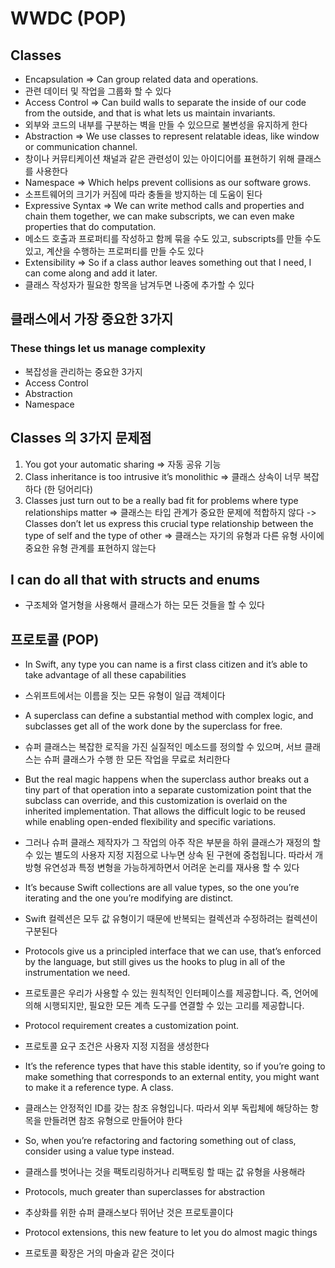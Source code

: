 # WWDC (POP)
## Classes 
* Encapsulation =>  Can group related data and operations.
* 관련 데이터 및 작업을 그룹화 할 수 있다
* Access Control => Can build walls to separate the inside of our code from the outside, and that is what lets us maintain invariants.
* 외부와 코드의 내부를 구분하는 벽을 만들 수 있으므로 불변성을 유지하게 한다
* Abstraction => We use classes to represent relatable ideas, like window or communication channel.
* 창이나 커뮤티케이션 채널과 같은 관련성이 있는 아이디어를 표현하기 위해 클래스를 사용한다
* Namespace => Which helps prevent collisions as our software grows.
* 소프트웨어의 크기가 커짐에 따라 충돌을 방지하는 데 도움이 된다
* Expressive Syntax  => We can write method calls and properties and chain them together, we can make subscripts, we can even make properties that do computation.
* 메소드 호출과 프로퍼티를 작성하고 함께 묶을 수도 있고, subscripts를 만들 수도 있고, 계산을 수행하는 프로퍼티를 만들 수도 있다
* Extensibility => So if a class author leaves something out that I need, I can come along and add it later.
* 클래스 작성자가 필요한 항목을 남겨두면 나중에 추가할 수 있다

## 클래스에서 가장 중요한 3가지
### These things let us manage complexity
* 복잡성을 관리하는 중요한 3가지
* Access Control
* Abstraction
* Namespace

## Classes 의 3가지 문제점
1. You got your automatic sharing => 자동 공유 기능
2. Class inheritance is too intrusive it’s monolithic => 클래스 상속이 너무 복잡하다 (한 덩어리다)
3. Classes just turn out to be a really bad fit for problems where type relationships matter => 클래스는 타입 관계가 중요한 문제에 적합하지 않다 ->  Classes don’t let us express this crucial type relationship between the type of self and the type of other => 클래스는 자기의 유형과 다른 유형 사이에 중요한 유형 관계를 표현하지 않는다

## I can do all that with structs and enums
* 구조체와 열거형을 사용해서 클래스가 하는 모든 것들을 할 수 있다

## 프로토콜 (POP)
* In Swift, any type you can name is a first class citizen and it’s able to take advantage of all these capabilities
* 스위프트에서는 이름을 짓는 모든 유형이 일급 객체이다

* A superclass can define a substantial method with complex logic, and subclasses get all of the work done by the superclass for free.
* 슈퍼 클래스는 복잡한 로직을 가진 실질적인 메소드를 정의할 수 있으며, 서브 클래스는 슈퍼 클래스가 수행 한 모든 작업을 무료로 처리한다

* But the real magic happens when the superclass author breaks out a tiny part of that operation into a separate customization point that the subclass can override, and this customization is overlaid on the inherited implementation. That allows the difficult logic to be reused while enabling open-ended flexibility and specific variations.
* 그러나 슈퍼 클래스 제작자가 그 작업의 아주 작은 부분을 하위 클래스가 재정의 할 수 있는 별도의 사용자 지정 지점으로 나누면 상속 된 구현에 중첩됩니다. 따라서 개방형 유연성과 특정 변형을 가능하게하면서 어려운 논리를 재사용 할 수 있다

* It’s because Swift collections are all value types, so the one you’re iterating and the one you’re modifying are distinct.
* Swift 컬렉션은 모두 값 유형이기 때문에 반복되는 컬렉션과 수정하려는 컬렉션이 구분된다

* Protocols give us a principled interface that we can use, that’s enforced by the language, but still gives us the hooks to plug in all of the instrumentation we need.
* 프로토콜은 우리가 사용할 수 있는 원칙적인 인터페이스를 제공합니다. 즉, 언어에 의해 시행되지만, 필요한 모든 계측 도구를 연결할 수 있는 고리를 제공합니다.

* Protocol requirement creates a customization point.
* 프로토콜 요구 조건은 사용자 지정 지점을 생성한다

* It’s the reference types that have this stable identity, so if you’re going to make something that corresponds to an external entity, you might want to make it a reference type. A class.
* 클래스는 안정적인 ID를 갖는 참조 유형입니다. 따라서 외부 독립체에 해당하는 항목을 만들려면 참조 유형으로 만들어야 한다

* So, when you’re refactoring and factoring something out of class, consider using a value type instead.
* 클래스를 벗어나는 것을 팩토리링하거나 리팩토링 할 때는 값 유형을 사용해라

* Protocols, much greater than superclasses for abstraction 
* 추상화를 위한 슈퍼 클래스보다 뛰어난 것은 프로토콜이다
* Protocol extensions, this new feature to let you do almost magic things
* 프로토콜 확장은 거의 마술과 같은 것이다